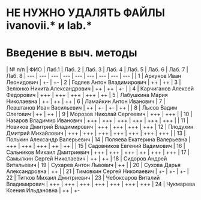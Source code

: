 ﻿# НЕ НУЖНО УДАЛЯТЬ ФАЙЛЫ ivanovii.* и lab.*

# Введение в выч. методы

| № п/п | ФИО | Лаб.1 | Лаб. 2 | Лаб. 3 | Лаб. 4 | Лаб. 5 | Лаб. 6 | Лаб. 7 | Лаб. 8 
| --- | --- | --- | --- | --- | --- | --- | --- | --- |
| 1 | Аркунов Иван Леонидович           | +- | +-
| 2 |  Годяев Антон Владимирович        | ++ | ++
| 3 |  Зелюнко Никита Александрович     | ++ | ++ | +- |
| 4 |  Карчиганов Алексей Федорович     | +++ | +++ | +++ | +++ | ++
| 5 |  Лабушкина Мария Николаевна       | ++ | ++ | ++
| 6 |  Ламайкин Антон Иванович
| 7 |  Левштанов Иван Васильевич        | ++ | +- | +- | ++ |
| 8 |  Лысов Вадим Олегович             | ++ | ++ |
| 9 |  Морозов Николай Сергеевич        | +++ | +++ |
| 10 |  Назаров Владимир Иванович       | +++ | +++ | +++ | +++ | +++ | +++ |
| 11 |  Новиков Дмитрий Владимирович    | +++ | +++ | +++ | +++
| 12 |  Плодухин Дмитрий Михайлович     | +++ | +++ | +++ | +++ | +++ | +++ | +++ |
| 13 |  Полькин Александр Валерьевич
| 14 |  Поляева Екатерина Валерьевна    | +++ | +++ | +++ | ++ | ++ |
| 15 |  Садовников Евгений Вадимович
| 16 |  Сальников Михаил Дмитриевич     | +++ | +++ | +++ | ++ | +++ | +++
| 17 |  Самылкин Сергей Николаевич      | ++ | ++
| 18 |  Сидоров Андрей Витальевич
| 19 |  Сухарев Антон Львович           | ++ |
| 20 |  Сухова Дарья Александровна      | ++ |
| 21 |  Тимовкин Сергей Николаевич      | +- | +- | +-
| 22 |  Титков Михаил Дмитриевич
| 23 |  Чебоксаров Виталий Владимирович | +++ | +++ | +++ | +++ | +++ | +++ | +++
| 24 |  Чукмарева Ксения Ильдановна     | ++ | +-
